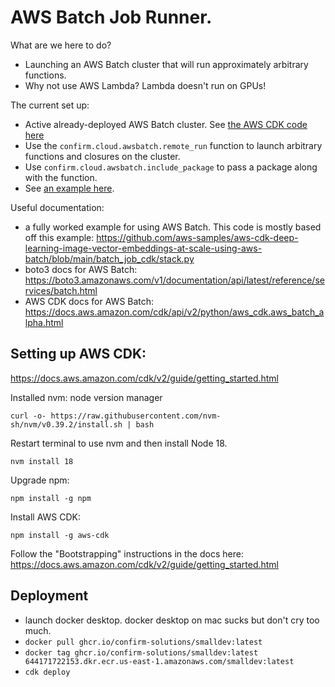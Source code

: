 # AWS Batch Job Runner.

What are we here to do?
- Launching an AWS Batch cluster that will run approximately arbitrary functions.
- Why not use AWS Lambda? Lambda doesn't run on GPUs!

The current set up:
- Active already-deployed AWS Batch cluster. See [the AWS CDK code here](../cloud/batch_cdk)
- Use the `confirm.cloud.awsbatch.remote_run` function to launch arbitrary
  functions and closures on the cluster.
- Use `confirm.cloud.awsbatch.include_package` to pass a package along with the
  function.
- See [an example here](../cloud/batch_cdk/run_confirm.py).

Useful documentation:
- a fully worked example for using AWS Batch. This code is mostly based off this example:
  https://github.com/aws-samples/aws-cdk-deep-learning-image-vector-embeddings-at-scale-using-aws-batch/blob/main/batch_job_cdk/stack.py
- boto3 docs for AWS Batch:
  https://boto3.amazonaws.com/v1/documentation/api/latest/reference/services/batch.html
- AWS CDK docs for AWS Batch:
  https://docs.aws.amazon.com/cdk/api/v2/python/aws_cdk.aws_batch_alpha.html

## Setting up AWS CDK:

https://docs.aws.amazon.com/cdk/v2/guide/getting_started.html

Installed nvm: node version manager

```
curl -o- https://raw.githubusercontent.com/nvm-sh/nvm/v0.39.2/install.sh | bash
```

Restart terminal to use nvm and then install Node 18.

```
nvm install 18
```

Upgrade npm:

```
npm install -g npm
```

Install AWS CDK:

```
npm install -g aws-cdk
```

Follow the "Bootstrapping" instructions in the docs here: 
https://docs.aws.amazon.com/cdk/v2/guide/getting_started.html

## Deployment

- launch docker desktop. docker desktop on mac sucks but don't cry too much.
- `docker pull ghcr.io/confirm-solutions/smalldev:latest`
- `docker tag ghcr.io/confirm-solutions/smalldev:latest 644171722153.dkr.ecr.us-east-1.amazonaws.com/smalldev:latest`
- `cdk deploy`